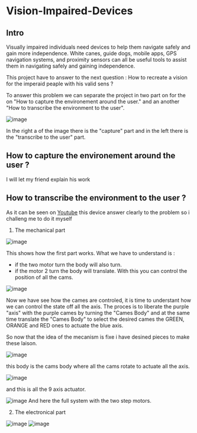 # Vision-Impaired-Devices

## Intro
Visually impaired individuals need devices to help them navigate safely and gain more independence. White canes, guide dogs, mobile apps, GPS navigation systems, and proximity sensors can all be useful tools to assist them in navigating safely and gaining independence.

This project have to answer to the next question :
How to recreate a vision for the imperaid peaple with his valid sens ?

To answer this problem we can separate the project in two part on for the on "How to capture the environement around the user." and an another "How to 
transcribe the environment to the user".

![image](https://user-images.githubusercontent.com/104011562/233152904-8bf72270-7194-499a-96d4-f7d76c310171.png)

In the right a of the image there is the "capture" part and in the left there is the "transcribe to the user" part.

## How to capture the environement around the user ?

I will let my friend explain his work

## How to transcribe the environment to the user ?

As it can be seen on [Youtube](https://www.youtube.com/watch?v=8Au47gnXs0w&t=751s) this device answer clearly to the problem so i challeng me to do it myself

1. The mechanical part 

![image](https://user-images.githubusercontent.com/104011562/233153959-5646e358-56e5-452c-8b8d-ed4c711a51c4.png)

This shows how the first part works. What we have to understand is :
 - if the two motor turn the body will also turn.
 - if the motor 2 turn the body will translate.
 With this you can control the position of all the cams.
 
![image](https://user-images.githubusercontent.com/104011562/233154182-73125c4a-a232-4e36-925a-6fbe00bd30ca.png)

Now we have see how the cames are controled, it is time to understant how we can control the state off all the axis.
The proces is to liberate the purple "axis" with the purple cames by turning the "Cames Body" and at the same time translate the "Cames Body" to select the desired cames the GREEN, ORANGE and RED ones to actuate the blue axis.


So now that the idea of the mecanism is fixe i have desined pieces to make these laison.

![image](https://user-images.githubusercontent.com/104011562/233156006-d698e286-2098-46bc-b8c9-ae004bfa967d.png)

this body is the cams body where all the cams rotate to actuate all the axis.

![image](https://user-images.githubusercontent.com/104011562/233156472-4a5b44ed-7ac3-4e1b-8f9d-28c5ae2776a2.png)

and this is all the 9 axis actuator.

![image](https://user-images.githubusercontent.com/104011562/233156151-20a98e07-8b20-4391-935e-1860f5e5b1fc.png)
And here the full system with the two step motors.

2. The electronical part

![image](https://user-images.githubusercontent.com/104011562/233156635-ef0a69c6-36e2-47da-94d3-ca862e793e2d.png)
![image](https://user-images.githubusercontent.com/104011562/233156736-9b3d91e0-7ec5-4ea2-b670-b066420bb09c.png)







